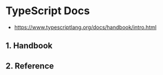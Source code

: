 # TypeScript Docs

- https://www.typescriptlang.org/docs/handbook/intro.html

## 1. Handbook

## 2. Reference
